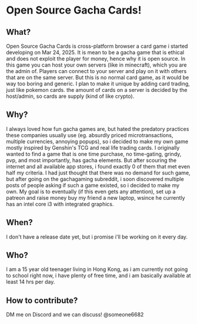 
# Open Source Gacha Cards!

## What?

Open Source Gacha Cards is cross-platform browser a card game i started developing on Mar 24, 2025. It is mean to be a gacha game that is ethical and does not exploit the player for money, hence why it is open source. In this game you can host your own servers (like in minecraft), which you are the admin of. Players can connect to your server and play on it with others that are on the same server. But this is no normal card game, as it would be way too boring and generic. I plan to make it unique by adding card trading, just like pokemon cards. the amount of cards on a server is decided by the host/admin, so cards are supply (kind of like crypto).

## Why?

I always loved how fun gacha games are, but hated the predatory practices these companies usually use (eg. absurdly priced microtransactions, multiple currencies, annoying popups), so i decided to make my own game mostly inspired by Genshin's TCG and real life trading cards. I originally wanted to find a game that is one time purchase, no time-gating, grindy, pvp, and most importantly, has gacha elements. But after scouring the internet and all available app stores, i found exactly 0 of them that met even half my criteria. I had just thought that there was no demand for such game, but after going on the gachagaming subreddit, i soon discovered multiple posts of people asking if such a game existed, so i decided to make my own. My goal is to eventually (if this even gets any attention), set up a patreon and raise money buy my friend a new laptop, wsince he currently has an intel core i3 with integrated graphics.

## When?

I don't have a release date yet, but i promise i'll be working on it every day.

## Who?

I am a 15 year old teenager living in Hong Kong, as i am currently not going to school right now, i have plenty of free time, and i am basically available at least 14 hrs per day.

## How to contribute?

DM me on Discord and we can discuss! @someone6682
